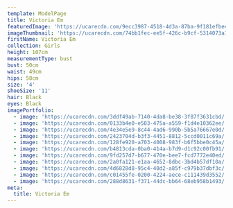 ```yaml
---
template: ModelPage
title: Victoria Em
featuredImage: 'https://ucarecdn.com/9ecc3987-4518-4d3a-87ba-9f181efbee9b/'
imageThumbnail: 'https://ucarecdn.com/74bb1fec-ee5f-426c-b9cf-5314073a1786/'
firstName: Victoria Em
collection: Girls
height: 107cm
measurementType: bust
bust: 50cm
waist: 49cm
hips: 58cm
size: '4'
shoeSize: '11'
hair: Black
eyes: Black
imagePortfolio:
  - image: 'https://ucarecdn.com/3ddf49ab-7140-4da8-be38-3f87f3631cbd/'
  - image: 'https://ucarecdn.com/0133b4e0-e583-475a-a559-f1d4e10362ee/'
  - image: 'https://ucarecdn.com/4e34e5e9-8c44-4ad6-990b-5b5a76667e0d/'
  - image: 'https://ucarecdn.com/2423704d-b3f3-4451-8812-5ccd0011c69a/'
  - image: 'https://ucarecdn.com/128fe920-a703-4008-983f-b6f5bbe0c45a/'
  - image: 'https://ucarecdn.com/b4813cda-0ba0-414a-b7d9-d1c92c00fb91/'
  - image: 'https://ucarecdn.com/9fd257d7-b677-470e-bee7-fcd7772e40ed/'
  - image: 'https://ucarecdn.com/2a0fa121-e1aa-4652-8dbc-3bd4b57df10a/'
  - image: 'https://ucarecdn.com/4d6828d8-95c4-40d2-a85f-c979b37dbf3c/'
  - image: 'https://ucarecdn.com/c01455fe-0200-4224-aece-c111439d3552/'
  - image: 'https://ucarecdn.com/288d8631-f371-44dc-bb64-68eb958b1493/'
meta:
  title: Victoria Em
---
```


